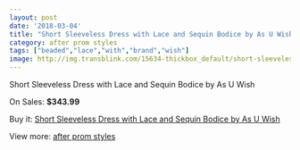 ```yaml
---
layout: post
date: '2018-03-04'
title: "Short Sleeveless Dress with Lace and Sequin Bodice by As U Wish"
category: after prom styles
tags: ["beaded","lace","with","brand","wish"]
image: http://img.transblink.com/15634-thickbox_default/short-sleeveless-dress-with-lace-and-sequin-bodice-by-as-u-wish.jpg
---
```

Short Sleeveless Dress with Lace and Sequin Bodice by As U Wish

On Sales: **$343.99**
<a href="https://www.transblink.com/en/after-prom-styles/4972-short-sleeveless-dress-with-lace-and-sequin-bodice-by-as-u-wish.html"><amp-img layout="responsive" width="600" height="600" src="//img.transblink.com/15634-thickbox_default/short-sleeveless-dress-with-lace-and-sequin-bodice-by-as-u-wish.jpg" alt="Short Sleeveless Dress with Lace and Sequin Bodice by As U Wish 0" /></a>
<a href="https://www.transblink.com/en/after-prom-styles/4972-short-sleeveless-dress-with-lace-and-sequin-bodice-by-as-u-wish.html"><amp-img layout="responsive" width="600" height="600" src="//img.transblink.com/15636-thickbox_default/short-sleeveless-dress-with-lace-and-sequin-bodice-by-as-u-wish.jpg" alt="Short Sleeveless Dress with Lace and Sequin Bodice by As U Wish 1" /></a>
<a href="https://www.transblink.com/en/after-prom-styles/4972-short-sleeveless-dress-with-lace-and-sequin-bodice-by-as-u-wish.html"><amp-img layout="responsive" width="600" height="600" src="//img.transblink.com/15635-thickbox_default/short-sleeveless-dress-with-lace-and-sequin-bodice-by-as-u-wish.jpg" alt="Short Sleeveless Dress with Lace and Sequin Bodice by As U Wish 2" /></a>

Buy it: [Short Sleeveless Dress with Lace and Sequin Bodice by As U Wish](https://www.transblink.com/en/after-prom-styles/4972-short-sleeveless-dress-with-lace-and-sequin-bodice-by-as-u-wish.html "Short Sleeveless Dress with Lace and Sequin Bodice by As U Wish")

View more: [after prom styles](https://www.transblink.com/en/55-after-prom-styles "after prom styles")